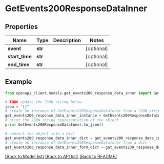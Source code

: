 # GetEvents200ResponseDataInner


## Properties
Name | Type | Description | Notes
------------ | ------------- | ------------- | -------------
**event** | **str** |  | [optional] 
**start_time** | **str** |  | [optional] 
**end_time** | **str** |  | [optional] 

## Example

```python
from openapi_client.models.get_events200_response_data_inner import GetEvents200ResponseDataInner

# TODO update the JSON string below
json = "{}"
# create an instance of GetEvents200ResponseDataInner from a JSON string
get_events200_response_data_inner_instance = GetEvents200ResponseDataInner.from_json(json)
# print the JSON string representation of the object
print GetEvents200ResponseDataInner.to_json()

# convert the object into a dict
get_events200_response_data_inner_dict = get_events200_response_data_inner_instance.to_dict()
# create an instance of GetEvents200ResponseDataInner from a dict
get_events200_response_data_inner_form_dict = get_events200_response_data_inner.from_dict(get_events200_response_data_inner_dict)
```
[[Back to Model list]](../README.md#documentation-for-models) [[Back to API list]](../README.md#documentation-for-api-endpoints) [[Back to README]](../README.md)


